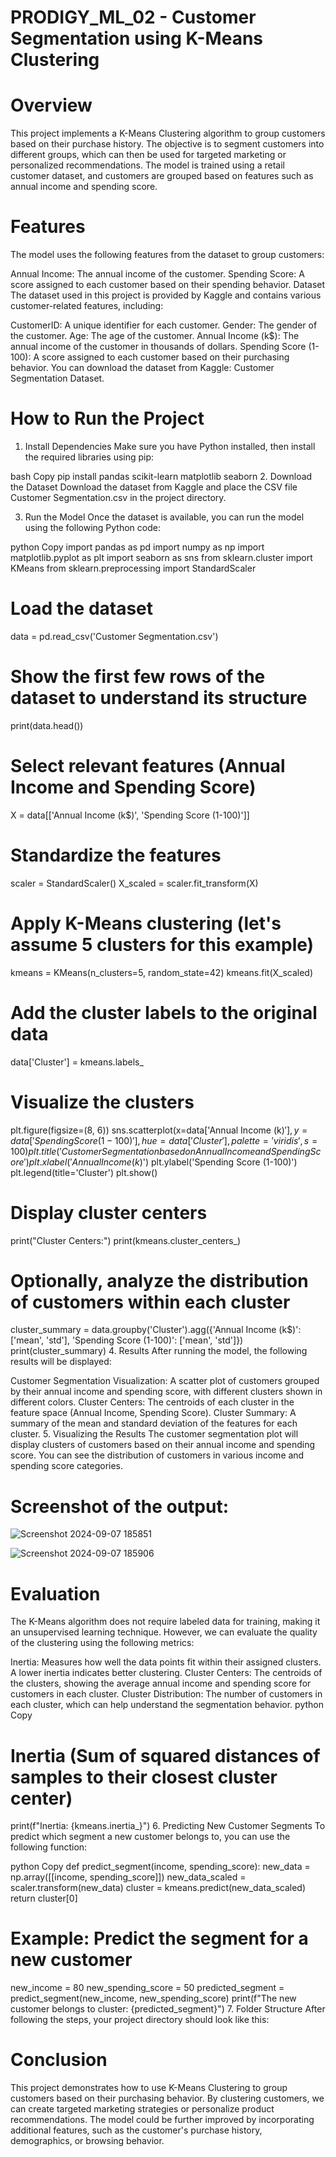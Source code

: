 # PRODIGY_ML_02 - Customer Segmentation using K-Means Clustering
# Overview
This project implements a K-Means Clustering algorithm to group customers based on their purchase history. The objective is to segment customers into different groups, which can then be used for targeted marketing or personalized recommendations. The model is trained using a retail customer dataset, and customers are grouped based on features such as annual income and spending score.

# Features
The model uses the following features from the dataset to group customers:

Annual Income: The annual income of the customer.
Spending Score: A score assigned to each customer based on their spending behavior.
Dataset
The dataset used in this project is provided by Kaggle and contains various customer-related features, including:

CustomerID: A unique identifier for each customer.
Gender: The gender of the customer.
Age: The age of the customer.
Annual Income (k$): The annual income of the customer in thousands of dollars.
Spending Score (1-100): A score assigned to each customer based on their purchasing behavior.
You can download the dataset from Kaggle: Customer Segmentation Dataset.

# How to Run the Project
1. Install Dependencies
Make sure you have Python installed, then install the required libraries using pip:

bash
Copy
pip install pandas scikit-learn matplotlib seaborn
2. Download the Dataset
Download the dataset from Kaggle and place the CSV file Customer Segmentation.csv in the project directory.

3. Run the Model
Once the dataset is available, you can run the model using the following Python code:

python
Copy
import pandas as pd
import numpy as np
import matplotlib.pyplot as plt
import seaborn as sns
from sklearn.cluster import KMeans
from sklearn.preprocessing import StandardScaler

# Load the dataset
data = pd.read_csv('Customer Segmentation.csv')

# Show the first few rows of the dataset to understand its structure
print(data.head())

# Select relevant features (Annual Income and Spending Score)
X = data[['Annual Income (k$)', 'Spending Score (1-100)']]

# Standardize the features
scaler = StandardScaler()
X_scaled = scaler.fit_transform(X)

# Apply K-Means clustering (let's assume 5 clusters for this example)
kmeans = KMeans(n_clusters=5, random_state=42)
kmeans.fit(X_scaled)

# Add the cluster labels to the original data
data['Cluster'] = kmeans.labels_

# Visualize the clusters
plt.figure(figsize=(8, 6))
sns.scatterplot(x=data['Annual Income (k$)'], y=data['Spending Score (1-100)'], hue=data['Cluster'], palette='viridis', s=100)
plt.title('Customer Segmentation based on Annual Income and Spending Score')
plt.xlabel('Annual Income (k$)')
plt.ylabel('Spending Score (1-100)')
plt.legend(title='Cluster')
plt.show()

# Display cluster centers
print("Cluster Centers:")
print(kmeans.cluster_centers_)

# Optionally, analyze the distribution of customers within each cluster
cluster_summary = data.groupby('Cluster').agg({'Annual Income (k$)': ['mean', 'std'], 'Spending Score (1-100)': ['mean', 'std']})
print(cluster_summary)
4. Results
After running the model, the following results will be displayed:

Customer Segmentation Visualization: A scatter plot of customers grouped by their annual income and spending score, with different clusters shown in different colors.
Cluster Centers: The centroids of each cluster in the feature space (Annual Income, Spending Score).
Cluster Summary: A summary of the mean and standard deviation of the features for each cluster.
5. Visualizing the Results
The customer segmentation plot will display clusters of customers based on their annual income and spending score. You can see the distribution of customers in various income and spending score categories.

# Screenshot of the output:
![Screenshot 2024-09-07 185851](https://github.com/user-attachments/assets/4d699966-c9eb-4e06-8ff1-4c3b9211f457)

![Screenshot 2024-09-07 185906](https://github.com/user-attachments/assets/f09c3c82-4ccf-4e8e-9f23-7f586aff3bc1)


# Evaluation
The K-Means algorithm does not require labeled data for training, making it an unsupervised learning technique. However, we can evaluate the quality of the clustering using the following metrics:

Inertia: Measures how well the data points fit within their assigned clusters. A lower inertia indicates better clustering.
Cluster Centers: The centroids of the clusters, showing the average annual income and spending score for customers in each cluster.
Cluster Distribution: The number of customers in each cluster, which can help understand the segmentation behavior.
python
Copy
# Inertia (Sum of squared distances of samples to their closest cluster center)
print(f"Inertia: {kmeans.inertia_}")
6. Predicting New Customer Segments
To predict which segment a new customer belongs to, you can use the following function:

python
Copy
def predict_segment(income, spending_score):
    new_data = np.array([[income, spending_score]])
    new_data_scaled = scaler.transform(new_data)
    cluster = kmeans.predict(new_data_scaled)
    return cluster[0]

# Example: Predict the segment for a new customer
new_income = 80
new_spending_score = 50
predicted_segment = predict_segment(new_income, new_spending_score)
print(f"The new customer belongs to cluster: {predicted_segment}")
7. Folder Structure
After following the steps, your project directory should look like this:

# Conclusion
This project demonstrates how to use K-Means Clustering to group customers based on their purchasing behavior. By clustering customers, we can create targeted marketing strategies or personalize product recommendations. The model could be further improved by incorporating additional features, such as the customer's purchase history, demographics, or browsing behavior.
